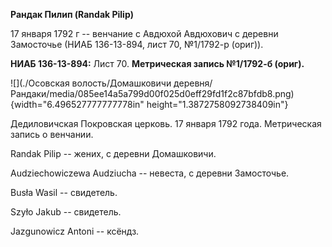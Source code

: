 **Рандак Пилип (Randak Pilip)**

17 января 1792 г -- венчание с Авдюхой Авдюхович с деревни Замосточье
(НИАБ 136-13-894, лист 70, №1/1792-р (ориг)).

**НИАБ 136-13-894:** Лист 70. **Метрическая запись №1/1792-б (ориг).**

![](./Осовская волость/Домашковичи деревня/Рандаки/media/085ee14a5a799d00f025d0eff29fd1f2c87bfdb8.png){width="6.496527777777778in"
height="1.3872758092738409in"}

Дедиловичская Покровская церковь. 17 января 1792 года. Метрическая
запись о венчании.

Randak Pilip -- жених, с деревни Домашковичи.

Audziechowiczewa Audziucha -- невеста, с деревни Замосточье.

Busła Wasil -- свидетель.

Szyło Jakub -- свидетель.

Jazgunowicz Antoni -- ксёндз.
